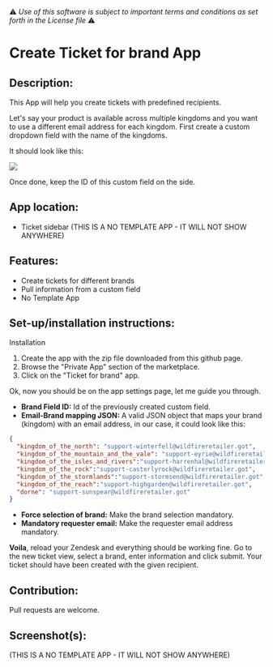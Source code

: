 :warning: *Use of this software is subject to important terms and conditions as set forth in the License file* :warning:

# Create Ticket for brand App

## Description:

This App will help you create tickets with predefined recipients.

Let's say your product is available across multiple kingdoms and you want to use a different email address for each kingdom. First create a custom dropdown field with the name of the kingdoms.

It should look like this: 

![](http://f.cl.ly/items/0a1P3E3z190t193Z3i22/Screen%20Shot%202013-09-30%20at%2010.11.20.png)

Once done, keep the ID of this custom field on the side.

## App location:

* Ticket sidebar (THIS IS A NO TEMPLATE APP - IT WILL NOT SHOW ANYWHERE)

## Features:

* Create tickets for different brands
* Pull information from a custom field
* No Template App

## Set-up/installation instructions:

Installation

1. Create the app with the zip file downloaded from this github page.
2. Browse the "Private App" section of the marketplace.
3. Click on the "Ticket for brand" app.

Ok, now you should be on the app settings page, let me guide you through.

* **Brand Field ID:** Id of the previously created custom field.
* **Email-Brand mapping JSON:** A valid JSON object that maps your brand (kingdom) with an email address, in our case, it could look like this:

```json
{
  "kingdom_of_the_north": "support-winterfell@wildfireretailer.got",
  "kingdom_of_the_mountain_and_the_vale": "support-eyrie@wildfireretailer.got",
  "kingdom_of_the_isles_and_rivers":"support-harrenhal@wildfireretailer.got",
  "kingdom_of_the_rock":"support-casterlyrock@wildfireretailer.got",
  "kingdom_of_the_stormlands":"support-stormsend@wildfireretailer.got",
  "kingdom_of_the_reach":"support-highgarden@wildfireretailer.got",
  "dorne": "support-sunspear@wildfireretailer.got"
}
```
* **Force selection of brand:** Make the brand selection mandatory.
* **Mandatory requester email:** Make the requester email address mandatory.

**Voila**, reload your Zendesk and everything should be working fine. Go to the new ticket view, select a brand, enter information and click submit. Your ticket should have been created with the given recipient.

## Contribution:

Pull requests are welcome.

## Screenshot(s):

(THIS IS A NO TEMPLATE APP - IT WILL NOT SHOW ANYWHERE)

